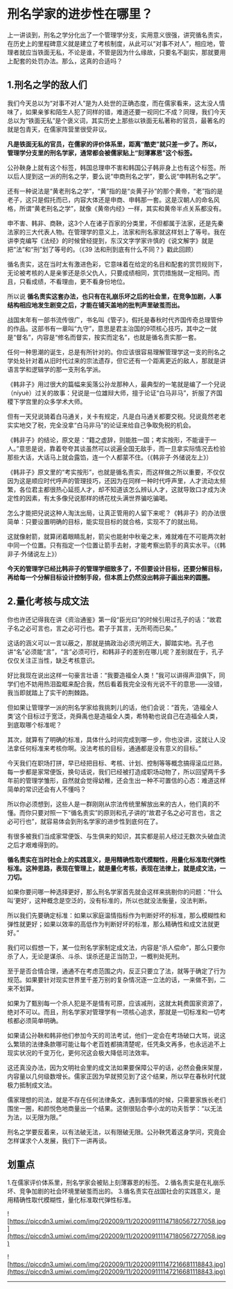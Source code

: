 # 刑名学家的进步性在哪里？

上一讲谈到，刑名之学分化出了一个管理学分支，实用意义很强，讲究循名责实，在历史上的里程碑意义就是建立了考核制度，从此可以“对事不对人”，相应地，管理者就应当铁面无私，不论是谁，不管是因为什么缘故，只要名不副实，那就要用上配套的处罚办法。那么，这真的合适吗？

## 1.刑名之学的敌人们

我们今天总以为“对事不对人”是为人处世的正确态度，而在儒家看来，这太没人情味了，如果亲爹和陌生人犯了同样的错，难道还要一视同仁不成？同理，我们今天总以为“铁面无私”是个褒义词，其实历史上那些以铁面无私著称的官员，最著名的就是包青天，在儒家阵营里很受非议。

 **凡是铁面无私的官员，在儒家的评价体系里，距离“酷吏”就只差一步了。所以，管理学分支里的刑名学家，通常都会被儒家贴上“刻薄寡恩”这个标签。**

公孙鞅身上就有这个标签，韩国总理申不害和韩国公子韩非身上也有这个标签。所以后人提到这一派的刑名之学，要么说“申商刑名之学”，要么说“申韩刑名之学”。

还有一种说法是“黄老刑名之学”，“黄”指的是“炎黄子孙”的那个黄帝，“老”指的是老子，这只是假托而已，内容大体还是申商、申韩那一套。这是汉朝人的命名风格，所谓“黄老刑名之学”，就像《黄帝内经》一样，其实和黄帝半点关系都没有。

申不害、韩非、商鞅，这3个人在诸子百家的分类里，不但都属于法家，还是先秦法家的三大代表人物。在管理学的意义上，法家和刑名家就这样划上了等号。我在讲李克编写《法经》的时候曾经提到，东汉文字学家许慎的《说文解字》就是把“法”和“刑”划了等号的。（《39 法和刑到底有什么不同？》戳此回顾）

循名责实，这在当时太有激进色彩，它意味着在给定的名目和配套的赏罚规则下，无论被考核的人是亲爹还是杀父仇人，只要成绩相同，赏罚措施就一定相同。而且，只看成绩，不看理由，更不看身份地位。

所以说 **循名责实这套办法，也只有在礼崩乐坏之后的社会里，在竞争加剧，人事结构相应地发生剧变之后，才能在铺天盖地的批判声里破茧而出。**

战国末年有一部书流传很广，书名叫《管子》，假托是春秋时代齐国传奇总理管仲的作品。这部书有一章叫“九守”，意思是君主治国的9项核心技巧，其中之一就是“督名”，内容是“修名而督实，按实而定名”，也就是循名责实那一套。

任何一种思潮的诞生，总是有所针对的。你应该很容易理解管理学这一支的刑名之学处处针对着从旧时代过来的宗法遗存，但它还有一个距离更近的敌人，那就是讲语言学和逻辑学的那一支刑名学派。

《韩非子》用过很大的篇幅来奚落公孙龙那种人，最典型的一笔就是编了一个兒说（níyuè）过关的故事：兒说是一位雄辩大师，擅于论证“白马非马”，折服了齐国稷下学宫里的众多学术大师。

但有一天兒说骑着白马通关，关卡有规定，凡是白马通关都要交税。兒说竟然老老实实地交了税，完全没拿“白马非马”的论证来给自己争取免税的机会。

《韩非子》的结论，原文是：“籍之虚辞，则能胜一国；考实按形，不能谩于一人。”意思是说，靠着夸夸其谈虽然可以说遍全国无敌手，而一旦拿实际情况去检验那些大话，大话马上就会露馅，连一个人都蒙不住。（《韩非子·外储说左上》）

《韩非子》原文里的“考实按形”，也就是循名责实，而这样做之所以重要，不仅仅因为这是顺应时代呼声的管理技巧，还因为在同样一种时代呼声里，人才流动太频繁，各位君主都很热心延揽人才，却不知道该怎么辨认人才，这就导致口才成为决定性的因素，有太多像兒说那样的绣花枕头满世界骗吃骗喝。

怎么才能把兒说这种人淘汰出局，让真正管用的人留下来呢？《韩非子》的办法很简单：只要设置明确的目标，能实现目标的就合格，实现不了的就出局。

这就像射箭，就算闭着眼睛乱射，箭尖也能射中秋毫之末，难就难在不可能两次射中同一个位置。只有指定一个位置让箭手去射，才能考察出箭手的真实水平。（《韩非子·外储说左上》）

 **今天的管理学已经比韩非子的管理学细致多了，不但要设计目标，还要分解目标，再给每一个分解目标设计控制手段，但本质上仍然没出韩非子画出来的圆圈。**

## 2.量化考核与成文法

你也许还记得我在讲《资治通鉴》第一段“臣光曰”的时候引用过孔子的话：“故君子名之必可言也，言之必可行也。君子于其言，无所苟而已矣。”

这话的涵义可以一言以蔽之，那就是搞政治必须光明正大，脚踏实地。孔子也讲“名”必须能“言”，“言”必须可行，和韩非子的差别在哪儿呢？差别就在于，孔子仅仅关注正当性，缺乏考核意识。

好比我现在说出这样一句豪言壮语：“我要造福全人类！”我可以讲得声泪俱下，同学们也不妨用热泪盈眶来配合我，然后看着我完全没有光说不干的意思——没错，我当即就踏上了实干的荆棘路。

但如果让管理学一派的刑名学家给我挑刺儿的话，他们会说：“首先，‘造福全人类’这个目标过于宽泛，尧舜禹也是造福全人类，希特勒也说自己在造福全人类，到底取哪个标准呢？

其次，就算有了明确的标准，具体什么时间完成到哪一步，你也没讲，这就让人没法拿任何标准来考核你啊。没法考核的目标，通通都是没有意义的目标。”

今天我们在职场打拼，早已经把目标、考核、计划、控制等等概念搞得滚瓜烂熟，每一步都是家常便饭，换句话说，我们已经被打造成职场动物了，所以回望两千多年前的管理学雏形，自然就会觉得幼稚，还会生出一种不可置信的心态：难道这样简单的常识还会有人不懂吗？

所以你必须想到，这些人是一群刚刚从宗法传统里解放出来的古人，他们真的不懂。而你只要对照一下“循名责实”的原则和孔子讲的“故君子名之必可言也，言之必可行也”，就容易体会到刑名学家的进步性到底何在了。

有很多被我们当成家常便饭、与生俱来的知识，其实都是前人经过无数次头破血流之后才艰难得到的。

 **循名责实在当时社会上的实践意义，是用精确性取代模糊性，用量化标准取代弹性标准。这种思路，表现在管理上，就是量化考核，表现在法律上，就是成文法，一刀切。**

如果你要问哪一种选择更好，那么刑名学家首先就会这样来挑剔你的问题：“什么叫‘更好’，这种概念是空泛的，没有标准的，所以也就没法衡量，没法判断。

所以我们先要确定标准：如果以家庭温情指标作为判断好坏的标准，那么模糊性和弹性就更好；如果以效率的高低作为判断好坏的标准，那么精确性和成文法就更好。”

我们可以假想一下，某一位刑名学家制定成文法，内容是“杀人偿命”，那么只要你杀了人，无论是谋杀、斗杀、误杀还是正当防卫，一概判处死刑。

至于是否合情合理，通通不在考虑范围之内，反正只要立了法，就等于确定了行为规范。如果要针对现实世界里千差万别的复杂情况逐一立法的话，一来做不到，二来不划算。

如果为了甄别每一个杀人犯是不是情有可原，应该减刑，这就太耗费国家资源了，绝对不可以。而且，刑名学家对管理学有一项核心追求，那就是一切标准和一切考核都必须简单明确。

如果请公孙鞅和韩非他们参加今天的司法考试，他们一定会在考场破口大骂，说这么繁琐的法律条款哪可能让每个老百姓都搞清楚呢，任凭条文再多，也永远追不上现实状况的千变万化，更何况这会极大降低司法效率。

这还真没办法，因为文明社会里的成文法如果要保障公平的话，必然会叠床架屋，内容量以几何级数增长。儒家正因为早就预见到了这个结果，所以早在春秋时代就极力抵制成文法。

儒家理想的司法，就是不存在任何法律条文，遇到事情的时候，只需要家族长老们围坐一圈，和颜悦色地商量出一个结果。这倒很贴合李小龙的功夫哲学：“以无法为法，以无限为限。”

刑名之学要反着来，以有法破无法，以有限破无限。公孙鞅凭着这身学问，究竟会怎样谋求个人发展，我们下一讲再谈。

## 划重点

1.在儒家评价体系里，刑名学家会被贴上刻薄寡恩的标签。
2.循名责实是在礼崩乐坏、竞争加剧的社会环境里破茧而出的。
3.循名责实在战国社会的实践意义，是用精确性取代模糊性，量化标准取代弹性标准。

![https://piccdn3.umiwi.com/img/202009/11/202009111147180567277058.jpg](https://piccdn3.umiwi.com/img/202009/11/202009111147180567277058.jpg)

![https://piccdn3.umiwi.com/img/202009/11/202009111147216681118843.jpg](https://piccdn3.umiwi.com/img/202009/11/202009111147216681118843.jpg)

---
